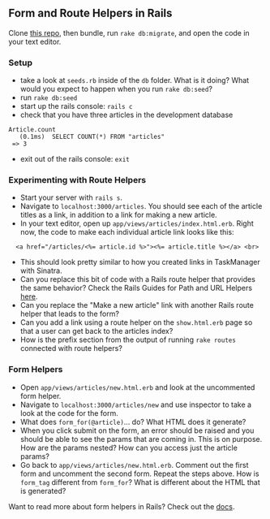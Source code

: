 ## Form and Route Helpers in Rails

Clone [this repo](https://github.com/rwarbelow/form_playground), then bundle, run `rake db:migrate`, and open the code in your text editor. 

### Setup

* take a look at `seeds.rb` inside of the `db` folder. What is it doing? What would you expect to happen when you run `rake db:seed`? 
* run `rake db:seed`
* start up the rails console: `rails c`
* check that you have three articles in the development database

```
Article.count
   (0.1ms)  SELECT COUNT(*) FROM "articles"
 => 3 
```

* exit out of the rails console: `exit`

### Experimenting with Route Helpers

* Start your server with `rails s`.
* Navigate to `localhost:3000/articles`. You should see each of the article titles as a link, in addition to a link for making a new article. 
* In your text editor, open up `app/views/articles/index.html.erb`. Right now, the code to make each individual article link looks like this:

```erb
  <a href="/articles/<%= article.id %>"><%= article.title %></a> <br>
```

* This should look pretty similar to how you created links in TaskManager with Sinatra. 
* Can you replace this bit of code with a Rails route helper that provides the same behavior? Check the Rails Guides for Path and URL Helpers [here](http://guides.rubyonrails.org/routing.html#path-and-url-helpers). 
* Can you replace the "Make a new article" link with another Rails route helper that leads to the form?
* Can you add a link using a route helper on the `show.html.erb` page so that a user can get back to the articles index? 
* How is the prefix section from the output of running `rake routes` connected with route helpers? 

### Form Helpers

* Open `app/views/articles/new.html.erb` and look at the uncommented form helper.
* Navigate to `localhost:3000/articles/new` and use inspector to take a look at the code for the form.
* What does `form_for(@article)`... do? What HTML does it generate?
* When you click submit on the form, an error should be raised and you should be able to see the params that are coming in. This is on purpose. How are the params nested? How can you access just the article params?
* Go back to `app/views/articles/new.html.erb`. Comment out the first form and uncomment the second form. Repeat the steps above. How is `form_tag` different from `form_for`? What is different about the HTML that is generated? 

Want to read more about form helpers in Rails? Check out the [docs](http://guides.rubyonrails.org/form_helpers.html). 

